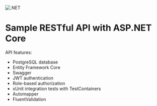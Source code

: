 ![.NET](https://github.com/ilee38/sample-rest-api/actions/workflows/dotnet.yml/badge.svg)

# Sample RESTful API with ASP.NET Core

API features:

- PostgreSQL database
- Entity Framework Core
- Swagger
- JWT authentication
- Role-based authorization
- xUnit integration tests with TestContainers
- Automapper
- FluentValidation